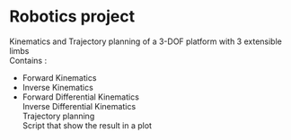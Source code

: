 # Robotics project
Kinematics and Trajectory planning of a 3-DOF platform with 3 extensible limbs  
Contains :  
- Forward Kinematics  
- Inverse Kinematics  
- Forward Differential Kinematics  
Inverse Differential Kinematics  
Trajectory planning  
Script that show the result in a plot
